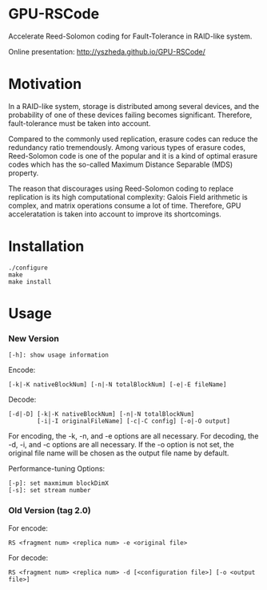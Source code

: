 GPU-RSCode
==========
Accelerate Reed-Solomon coding for Fault-Tolerance in RAID-like system.


Online presentation: http://yszheda.github.io/GPU-RSCode/

Motivation
==========
In a RAID-like system, storage is distributed among several devices, and the probability of one of these devices failing becomes significant. Therefore, fault-tolerance must
be taken into account.

Compared to the commonly used replication, erasure codes can reduce the redundancy ratio tremendously. 
Among various types of erasure codes, Reed-Solomon code is one of the popular and it is a kind of optimal erasure codes which has the so-called
Maximum Distance Separable (MDS) property.

The reason that discourages using Reed-Solomon coding to replace replication is its high computational complexity: Galois Field arithmetic is complex,
and matrix operations consume a lot of time. Therefore, GPU acceleratation is taken into account to improve its shortcomings.

Installation
==========
```shell
./configure
make
make install
```

Usage
==========
### New Version ###
```shell
[-h]: show usage information
```
Encode: 
```shell
[-k|-K nativeBlockNum] [-n|-N totalBlockNum] [-e|-E fileName]
```
Decode: 
```shell
[-d|-D] [-k|-K nativeBlockNum] [-n|-N totalBlockNum] 
        [-i|-I originalFileName] [-c|-C config] [-o|-O output]
```
For encoding, the -k, -n, and -e options are all necessary.
For decoding, the -d, -i, and -c options are all necessary.
If the -o option is not set, the original file name will be chosen as the output file name by default.

Performance-tuning Options:
```shell
[-p]: set maxmimum blockDimX
[-s]: set stream number
```
### Old Version (tag 2.0) ###
For encode:
```shell
RS <fragment num> <replica num> -e <original file>
```
For decode:
```shell
RS <fragment num> <replica num> -d [<configuration file>] [-o <output file>]
```
